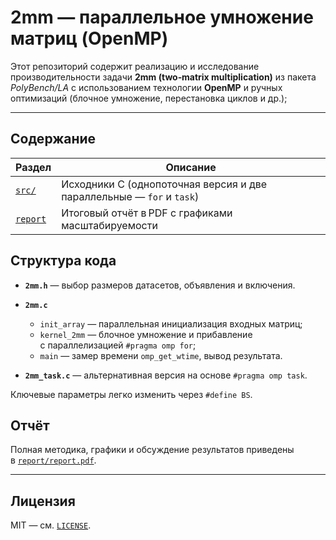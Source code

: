 # 2mm — параллельное умножение матриц (OpenMP)

Этот репозиторий содержит реализацию и исследование производительности задачи **2mm (two‑matrix multiplication)** из пакета *PolyBench/LA* с использованием технологии **OpenMP** и ручных оптимизаций (блочное умножение, перестановка циклов и др.);

---

## Содержание

| Раздел               | Описание                                                              |
| -------------------- | --------------------------------------------------------------------- |
| [`src/`](src/)       | Исходники C (однопоточная версия и две параллельные — `for` и `task`) |
| [`report`](report) | Итоговый отчёт в PDF с графиками масштабируемости                     |


## Структура кода

* **`2mm.h`** — выбор размеров датасетов, объявления и включения.
* **`2mm.c`**

  * `init_array` — параллельная инициализация входных матриц;
  * `kernel_2mm` — блочное умножение и прибавление с параллелизацией `#pragma omp for`;
  * `main` — замер времени `omp_get_wtime`, вывод результата.
* **`2mm_task.c`** — альтернативная версия на основе `#pragma omp task`.

Ключевые параметры легко изменить через `#define BS`.


## Отчёт

Полная методика, графики и обсуждение результатов приведены в [`report/report.pdf`](report/report.pdf).

---

## Лицензия

MIT — см. [`LICENSE`](LICENSE).
